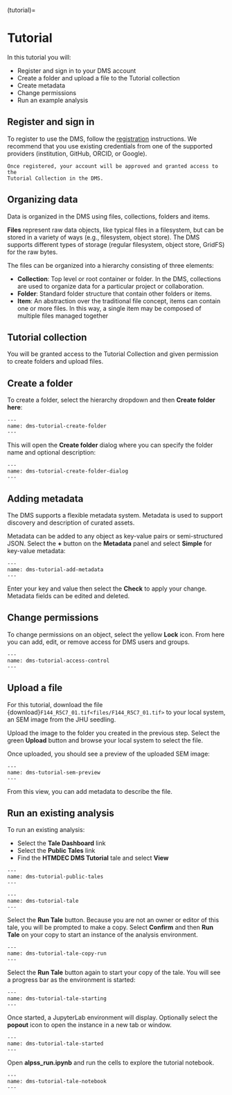 (tutorial)=
# Tutorial
In this tutorial you will:
* Register and sign in to your DMS account
* Create a folder and upload a file to the Tutorial collection
* Create metadata
* Change permissions 
* Run an example analysis


## Register and sign in

To register to use the DMS, follow the [registration](signing-in) instructions.
We recommend that you use existing credentials from one of the supported
providers (institution, GitHub, ORCID, or Google).

```{note}
Once registered, your account will be approved and granted access to the
Tutorial Collection in the DMS.
```

## Organizing data

Data is organized in the DMS using files, collections, folders and items.

**Files** represent raw data objects, like typical files in a filesystem, but can
be stored in a variety of ways (e.g., filesystem, object store). The DMS
supports different types of storage (regular filesystem, object store, GridFS)
for the raw bytes. 

The files can be organized into a hierarchy consisting of three elements:

* **Collection**: Top level or root container or folder. In the DMS, collections are used to organize data for a particular project or collaboration.
* **Folder**: Standard folder structure that contain other folders or items.
* **Item**: An abstraction over the traditional file concept, items can contain one or more files. In this way, a single item may be composed of multiple files managed together

## Tutorial collection

You will be granted access to the Tutorial Collection and given permission to
create folders and upload files.

## Create a folder

To create a folder, select the hierarchy dropdown and then **Create folder
here**:

```{figure} images/tutorial/tutorial-create-folder.png
---
name: dms-tutorial-create-folder
---
```

This will open the **Create folder** dialog where you can specify the folder
name and optional description:

```{figure} images/tutorial/tutorial-create-folder-dialog.png
---
name: dms-tutorial-create-folder-dialog
---
```

## Adding metadata
The DMS supports a flexible metadata system. Metadata is used to support
discovery and description of curated assets.

Metadata can be added to any object as key-value pairs or semi-structured JSON. Select the **+** button on the
**Metadata** panel and select **Simple** for key-value metadata:

```{figure} images/tutorial/tutorial-add-metadata.png
---
name: dms-tutorial-add-metadata
---
```

Enter your key and value then select the **Check** to apply your change.
Metadata fields can be edited and deleted.

## Change permissions

To change permissions on an object, select the yellow **Lock** icon. From here
you can add, edit, or remove access for DMS users and groups.

```{figure} images/tutorial/tutorial-access-control.png
---
name: dms-tutorial-access-control
---
```

## Upload a file

For this tutorial, download the file {download}`F144_R5C7_01.tif<files/F144_R5C7_01.tif>` 
to your local system, an SEM image from the JHU seedling.  

Upload the image to the folder you created in the previous step. Select the
green **Upload** button and browse your local system to select the file. 

Once uploaded, you should see a preview of the uploaded SEM image:

```{figure} images/tutorial/tutorial-sem-preview.png
---
name: dms-tutorial-sem-preview
---
```

From this view, you can add metadata to describe the file.



## Run an existing analysis

To run an existing analysis:
* Select the **Tale Dashboard** link 
* Select the **Public Tales** link 
* Find the **HTMDEC DMS Tutorial** tale and select **View**

```{figure} images/tutorial/tutorial-public-tales.png
---
name: dms-tutorial-public-tales
---
```

```{figure} images/tutorial/tutorial-tale.png
---
name: dms-tutorial-tale
---
```

Select the **Run Tale** button.  Because you are not an owner or editor of this
tale, you will be prompted to make a copy. Select **Confirm** and then **Run
Tale** on your copy to start an instance of the analysis environment.

```{figure} images/tutorial/tutorial-tale-copy-run.png
---
name: dms-tutorial-tale-copy-run
---
```

Select the **Run Tale** button again to start your copy of the tale. You will
see a progress bar as the environment is started:

```{figure} images/tutorial/tutorial-tale-starting.png
---
name: dms-tutorial-tale-starting
---
```

Once started, a JupyterLab environment will display.  Optionally select the
**popout** icon to open the instance in a new tab or window. 

```{figure} images/tutorial/tutorial-tale-started.png
---
name: dms-tutorial-tale-started
---
```

Open **alpss_run.ipynb** and run the cells to explore the tutorial
notebook.

```{figure} images/tutorial/tutorial-tale-notebook.png
---
name: dms-tutorial-tale-notebook
---
```



